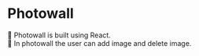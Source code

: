 # Photowall
💜 Photowall is built using React.<br> 💜 In photowall the user can add image and delete image.
